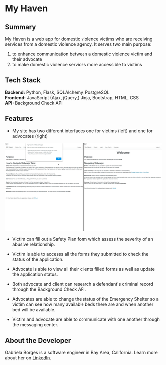 # My Haven
## Summary
My Haven is a web app for domestic violence victims who are receiving services from a domestic violence agency. 
It serves two main purpose: 

1. to enhance communication between a domestic violence victim and their advocate
2. to make domestic violence services more accessible to victims

## Tech Stack
__Backend:__ Python,  Flask, SQLAlchemy, PostgreSQL <br/>
__Frontend:__ JavaScript (Ajax, jQuery,) Jinja, Bootstrap, HTML, CSS <br/>
__API:__ Background Check API

## Features
* My site has two different interfaces one for victims (left) and one for advocates (right)

![Two Different Interfaces](https://github.com/Gabrielatb/Domestic-Violence-App/blob/master/static/img/two_diff_interfaces.png)

* Victim can fill out a Safety Plan form which assess the severity of an abusive relationship.



* Victim is able to accesss all the forms they submitted to check the status of the application.
* Advocate is able to view all their clients filled forms as well as update the application status.
* Both advocate and client can research a defendant's criminal record through the Background Check API.
* Advocates are able to change the status of the Emergency Shelter so a victim can see how many available beds there are and when another bed will be available.
* Victim and advocate are able to communicate with one another through the messaging center.

## About the Developer
Gabriela Borges is a software engineer in Bay Area, California. Learn more about her on [LinkedIn](https://www.linkedin.com/in/gabriela-t-borges/).
